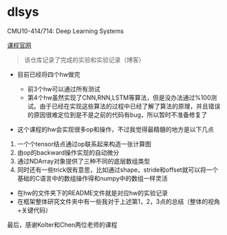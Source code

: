 # dlsys
CMU10-414/714: Deep Learning Systems

[课程官网](https://dlsyscourse.org/lectures/)

> 该仓库记录了完成的实验和实验记录（博客）

- 目前已经将四个hw做完
	- 前3个hw可以通过所有测试
	- 第4个hw虽然实现了CNN,RNN,LSTM等算法，但是没办法通过%100测试。由于已经在实现这些算法的过程中已经了解了算法的原理，并且错误的原因很难定位到是不是之前的代码有bug，所以暂时不准备修复了

- 这个课程的hw会实现很多op和操作，不过我觉得最精髓的地方是以下几点
1. 一个个tensor结点通过op联系起来构造一张计算图
2. 由op的backward操作实现的自动微分
3. 通过NDArray对象提供了三种不同的底层数组类型
4. 同时还有一些trick很有意思，比如通过shape，stride和offset就可以将一个基础的C语言中的数组操作得和numpy中的数组一样灵活

- 在hw的文件夹下的README文件就是对应hw的实验记录
- 在框架整体研究文件夹中有一些我对于上述第1，2，3点的总结（整体的视角+关键代码）

最后，感谢Kolter和Chen两位老师的课程
